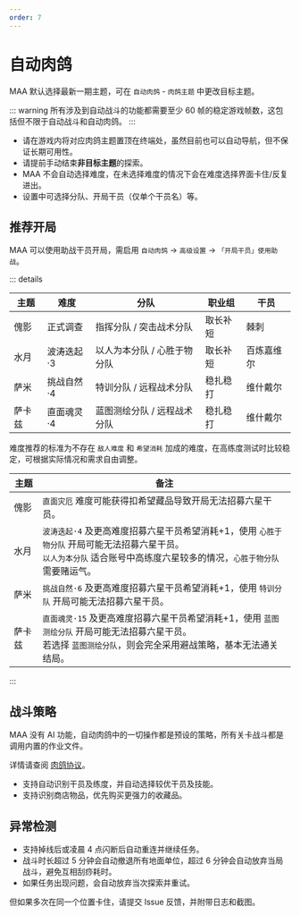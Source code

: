 ```yaml
---
order: 7
---
```


# 自动肉鸽

MAA 默认选择最新一期主题，可在 `自动肉鸽` - `肉鸽主题` 中更改目标主题。

::: warning
所有涉及到自动战斗的功能都需要至少 60 帧的稳定游戏帧数，这包括但不限于自动战斗和自动肉鸽。
:::

- 请在游戏内将对应肉鸽主题置顶在终端处，虽然目前也可以自动导航，但不保证长期可用性。
- 请提前手动结束**非目标主题**的探索。
- MAA 不会自动选择难度，在未选择难度的情况下会在难度选择界面卡住/反复进出。
- 设置中可选择分队、开局干员（仅单个干员名）等。

## 推荐开局

MAA 可以使用助战干员开局，需启用 `自动肉鸽` → `高级设置` → `「开局干员」使用助战`。

::: details

| 主题   | 难度       | 分队                      | 职业组   | 干员       |
| ------ | ---------- | ------------------------- | -------- | ---------- |
| 傀影   | 正式调查   | 指挥分队 / 突击战术分队     | 取长补短 | 棘刺       |
| 水月   | 波涛迭起·3 | 以人为本分队 / 心胜于物分队 | 取长补短 | 百炼嘉维尔 |
| 萨米   | 挑战自然·4 | 特训分队 / 远程战术分队     | 稳扎稳打 | 维什戴尔   |
| 萨卡兹 | 直面魂灵·4 | 蓝图测绘分队 / 远程战术分队 | 稳扎稳打 | 维什戴尔   |

难度推荐的标准为不存在 `敌人难度` 和 `希望消耗` 加成的难度，在高练度测试时比较稳定，可根据实际情况和需求自由调整。

| 主题   | 备注                                                                                                                                                                        |
| ------ | --------------------------------------------------------------------------------------------------------------------------------------------------------------------------- |
| 傀影   | `直面灾厄` 难度可能获得扣希望藏品导致开局无法招募六星干员。                                                                                                                 |
| 水月   | `波涛迭起·4` 及更高难度招募六星干员希望消耗+1，使用 `心胜于物分队` 开局可能无法招募六星干员。<br>`以人为本分队` 适合账号中高练度六星较多的情况，`心胜于物分队` 需要赌运气。 |
| 萨米   | `挑战自然·6` 及更高难度招募六星干员希望消耗+1，使用 `特训分队` 开局可能无法招募六星干员。                                                                                   |
| 萨卡兹 | `直面魂灵·15` 及更高难度招募六星干员希望消耗+1，使用 `蓝图测绘分队` 开局可能无法招募六星干员。<br>若选择 `蓝图测绘分队`，则会完全采用避战策略，基本无法通关结局。           |

:::

## 战斗策略

MAA 没有 AI 功能，自动肉鸽中的一切操作都是预设的策略，所有关卡战斗都是调用内置的作业文件。

详情请查阅 [肉鸽协议](../../protocol/integrated-strategy-schema.md)。

- 支持自动识别干员及练度，并自动选择较优干员及技能。
- 支持识别商店物品，优先购买更强力的收藏品。

## 异常检测

- 支持掉线后或凌晨 4 点闪断后自动重连并继续任务。
- 战斗时长超过 5 分钟会自动撤退所有地面单位，超过 6 分钟会自动放弃当局战斗，避免互相刮痧耗时。
- 如果任务出现问题，会自动放弃当次探索并重试。

但如果多次在同一个位置卡住，请提交 Issue 反馈，并附带日志和截图。
